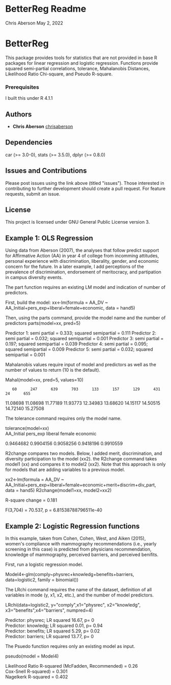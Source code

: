 # BetterReg Readme

Chris Aberson May 2, 2022

# BetterReg  

This package provides tools for statistics that are not provided in base
R packages for linear regression and logistic regression. Functions
provide squared semi-partial correlations, tolerance, Mahalanobis
Distances, Likelihood Ratio Chi-square, and Pseudo R-square. 

### Prerequisites  

I built this under R 4.1.1

## Authors  

-   **Chris Aberson** [chrisaberson](https://github.com/chrisaberson)

## Dependencies  

car (>= 3.0-0), stats (>= 3.5.0), dplyr (>= 0.8.0)

## Issues and Contributions  

Please post issues using the link above (titled "issues"). Those interested in contributing to further development should create a pull request. For feature requests, submit an issue. 

## License  

This project is licensed under GNU General Public License version 3.

## Example 1: OLS Regression

Using data from Aberson (2007), the analyses that follow predict support for Affirmative Action (AA) in year 4 of college from incomming attitudes, personal experience with discrimination, liberality, gender, and economic concern for the future. In a later example, I add perceptions of the prevalence of discrimination, endorsement of meritocracy, and partipation in campus diversity events. 

The part function requires an existing LM model and indication of number of predictors.  

First, build the model:
xx<-lm(formula = AA_DV ~ AA_Initial+pers_exp+liberal+female+economic, data = hand5)

Then, using the parts command, provide the model name and the number of predictors
parts(model=xx, pred=5)

Predictor 1: semi partial = 0.333; squared semipartial = 0.111 
Predictor 2: semi partial = 0.032; squared semipartial = 0.001 
Predictor 3: semi partial = 0.197; squared semipartial = 0.039 
Predictor 4: semi partial = 0.095; squared semipartial = 0.009 
Predictor 5: semi partial = 0.032; squared semipartial = 0.001 

Mahalanobis values require input of model and predictors as well as the number of values to return (10 is the default). 

Mahal(model=xx, pred=5, values=10) 

       60      247      639      703      133      157      129      431     24      655  
 11.08698 11.08698 11.77189 11.93773 12.34983 13.68620 14.15117 14.50515 14.72140 15.27508     
 

The tolerance command requires only the model name. 

tolerance(model=xx)  
AA_Initial   pers_exp    liberal     female   economic  

0.9464682  0.9904156  0.9058256  0.9418196  0.9910559   

R2change compares two models. Below, I added merit, discrimination, and diversity participation to the model (xx2).
the R2change command takes model1 (xx) and compares it to model2 (xx2). Note that this approach is only for models that are adding variables to a previous model.

xx2<-lm(formula = AA_DV ~ AA_Initial+pers_exp+liberal+female+economic+merit+discrim+div_part, data = hand5) 
R2change(model1=xx, model2=xx2) 

R-square change = 0.181 

F(3,704) = 70.537, p = 6.81538788796511e-40 

## Example 2: Logistic Regression functions

In this example, taken from Cohen, Cohen, West, and Aiken (2015), women's compliance with mammography recommendations (i.e., yearly screening in this case) is predicted from physicians recommendation, knowledge of mammography, perceived barriers, and perceived benifits. 

First, run a logistic regression model. 

Model4<-glm(comply~physrec+knowledg+benefits+barriers, data=logistic2, family = binomial())

The LRchi command requires the name of the dataset, definition of all variables in mode (y, x1, x2, etc.), and the number of model predictors. 

LRchi(data=logistic2, y="comply",x1="physrec", x2="knowledg", x3="benefits",x4="barriers", numpred=4)  

 Predictor: physrec; LR squared 16.67, p= 0  
 Predictor: knowledg; LR squared 0.01, p= 0.94   
 Predictor: benefits; LR squared 5.29, p= 0.02   
 Predictor: barriers; LR squared 13.77, p= 0   

The Psuedo function requires only an existing model as input.   

pseudo(model = Model4) 

Likelihood Ratio R-squared (McFadden, Recommended) = 0.26   
Cox-Snell R-squared) = 0.301   
Nagelkerk R-squared  = 0.402   

